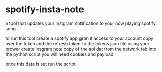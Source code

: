 # spotify-insta-note
a tool that updates your instgram notification to your now playing spotify song 

to run this tool 
create a spotify app 
gran it access to your account 
copy over the token and the refresh token to the tokens.json file 
using your brower create insgram note 
copy of the api dat from the network tab into the python script 
you will need cookies and payload 

once this data is set run the script 
